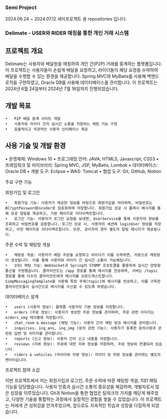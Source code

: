 ### Semi Project
2024.06.24 ~ 2024.07.12 세미프로젝트 용 repositories 입니다.

### Delimate - USER와 RIDER 매칭을 통한 개인 거래 시스템

## 프로젝트 개요

Delimate는 사용자와 배달원을 매칭하여 개인 간(P2P) 거래를 중계하는 플랫폼입니다. 이 프로젝트는 사용자들이 손쉽게 배달을 요청하고, 라이더들이 해당 요청을 수락하여 배달을 수행할 수 있는 환경을 제공합니다. Spring MVC와 MyBatis를 사용해 백엔드 로직을 구현하였고, Oracle DB를 사용해 데이터베이스를 관리합니다. 이 프로젝트는 2024년 6월 24일부터 2024년 7월 16일까지 진행되었습니다.

## 개발 목표

	•	P2P 배달 중계 사이트 개발
	•	사용자와 라이더 간의 실시간 소통을 지원하는 채팅 기능 구현
	•	효율적이고 직관적인 사용자 인터페이스 제공

## 사용 기술 및 개발 환경
• 운영체제: Windows 10
	•	프로그래밍 언어: JAVA, HTML5, Javascript, CSS3
	•	프레임워크 및 라이브러리: Spring MVC, JSP, MyBatis, Lombok
	•	데이터베이스: Oracle DB
	•	개발 도구: Eclipse
	•	WAS: Tomcat
	•	협업 도구: Git, GitHub, Notion

주요 구현 기능

회원가입 및 로그인

	•	회원가입 기능: 사용자가 제공한 정보를 바탕으로 회원가입을 처리하며, 비밀번호는 BCryptPasswordEncoder로 암호화하여 저장합니다. 회원가입 성공 시 플래시 메시지를 통해 성공 알림을 제공하고, 기본 페이지로 리다이렉트합니다.
	•	로그인 기능: 사용자가 로그인 요청을 보내면, UserService를 통해 사용자의 정보를 조회하고 비밀번호를 검증합니다. 로그인 성공 시, 사용자의 세션에 loginUser 정보를 저장하고, 이전 페이지로 리다이렉트합니다. 또한, 관리자의 경우 별도의 알림 메시지가 제공됩니다.

주문 수락 및 채팅방 개설

	•	채팅방 개설: 사용자가 배달 주문을 요청하고 라이더가 이를 수락하면, 자동으로 채팅방이 생성됩니다. 이를 통해 사용자와 라이더 간 실시간 소통이 가능해집니다.
	•	1대1 채팅 기능: WebSocket과 Spring의 STOMP 프로토콜을 활용하여 실시간 양방향 통신을 구현했습니다. 클라이언트는 /app 경로를 통해 메시지를 전송하며, 서버는 /topic 경로를 통해 다수의 클라이언트에게 메시지를 브로드캐스트합니다. SimpMessagingTemplate을 사용해 특정 주제(topic)에 메시지를 전송하고, 이를 구독한 클라이언트들이 실시간으로 메시지를 수신할 수 있도록 하였습니다.

데이터베이스 설계

	•	users (사용자 정보): 플랫폼 사용자의 기본 정보를 저장합니다.
	•	orders (주문 정보): 사용자가 생성한 주문 정보를 관리하며, 주문 관련 이미지는 orders_img 테이블에 저장됩니다.
	•	chat_room & message (채팅 기능): 사용자 간의 채팅 방과 메시지를 관리합니다.
	•	inquiries, inq_ans, inq_img (문의 관련 기능): 사용자가 등록한 문의사항과 관련된 답변 및 이미지를 관리합니다.
	•	reports (신고 정보): 사용자 간의 신고 내용을 저장합니다.
	•	reviews (리뷰 정보): 주문에 대한 리뷰 정보를 저장하며, 주문 정보와 연결되어 있습니다.
	•	riders & vehicles (라이더와 차량 정보): 라이더 및 차량 정보를 관리하는 별도의 엔터티입니다.

프로젝트 참여 소감

이번 프로젝트에서 저는 회원가입과 로그인, 주문 수락에 따른 채팅방 개설, 1대1 채팅 기능을 담당했습니다. 사용자 인증과 실시간 소통의 중요성을 체감하며, 개발자로서 많은 성장을 이루었습니다. Git과 Notion을 통한 협업은 팀워크의 가치를 깨닫게 해주었고, 다양한 기술을 통합하는 과정에서 실질적인 경험을 쌓을 수 있었습니다. 이 프로젝트는 저에게 큰 성취감을 안겨주었으며, 앞으로도 지속적인 학습과 성장을 다짐하게 되었습니다.
